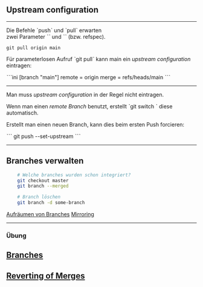 ## Upstream configuration

---

Die Befehle ˋpushˋ und ˋpullˋ erwarten\
zwei Parameter ˋ<repository>ˋ und ˋ<branch>ˋ (bzw. refspec).

    git pull origin main

Für parameterlosen Aufruf ˋgit pullˋ kann main ein *upstream configuration* eintragen: 

ˋˋˋini
[branch "main"]
	remote = origin
	merge = refs/heads/main
ˋˋˋ

---

Man muss *upstream configuration* in der Regel nicht eintragen.

Wenn man einen *remote Branch* benutzt, erstellt ˋgit switch <branchname>ˋ diese automatisch.

Erstellt man einen neuen Branch, kann dies beim ersten Push forcieren:

ˋˋˋ
git push --set-upstream <repo> <branch>
ˋˋˋ

---

## Branches verwalten

```bash
    # Welche branches wurden schon integriert?
    git checkout master
    git branch --merged

    # Branch löschen
    git branch -d some-branch
```

[Aufräumen von Branches](https://kapitel26.github.io/git/2014/03/31/alte-branches-archivieren.rb.html)
[Mirroring](https://kapitel26.github.io/git/2014/04/04/branches-aufrauemen.rb.html)


---

### Übung

<h2><a href="markdown-git-uebungen/aufgabe-zusammenarbeit-branching-fortgeschritten.html" target="_blank">Branches<a></h2>

<h2><a href="markdown-git-uebungen/aufgabe-zusammenarbeit-reverting.html" target="_blank">Reverting of Merges<a></h2>


